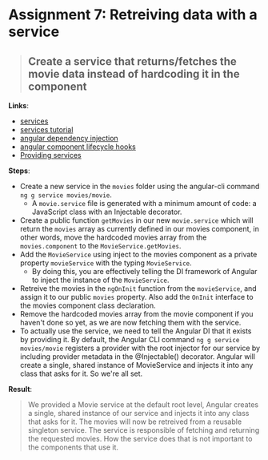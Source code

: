 Assignment 7: Retreiving data with a service
==============================================

> ## Create a service that returns/fetches the movie data instead of hardcoding it in the component

**Links**:
- [services](https://angular.io/guide/architecture-services)
- [services tutorial](https://angular.io/tutorial/toh-pt4)
- [angular dependency injection](https://angular-training-guide.rangle.io/di)
- [angular component lifecycle hooks](https://angular-training-guide.rangle.io/advanced-components/component_lifecycle)
- [Providing services](https://angular.io/guide/architecture-services#providing-services)

**Steps**:
- Create a new service in the `movies` folder using the angular-cli command `ng g service movies/movie`.
  - A `movie.service` file is generated with a minimum amount of code: a JavaScript class with an Injectable decorator.
- Create a public function `getMovies` in our new `movie.service` which will return the `movies` array as currently defined in our movies component, in other words, move the hardcoded movies array from the `movies.component` to the `MovieService.getMovies`.
- Add the `MovieService` using inject to the movies component as a private property `movieService` with the typing `MovieService`. 
    - By doing this, you are effectively telling the DI framework of Angular to inject the instance of the `MovieService`.
- Retreive the movies in the `ngOnInit` function from the `movieService`, and assign it to our public `movies` property. Also add the `OnInit` interface to the movies component class declaration.
- Remove the hardcoded movies array from the movie component if you haven't done so yet, as we are now fetching them with the service.
- To actually use the service, we need to tell the Angular DI that it exists by providing it. By default, the Angular CLI command `ng g service movies/movie` registers a provider with the root injector for our service by including provider metadata in the @Injectable() decorator. Angular will create a single, shared instance of MovieService and injects it into any class that asks for it. So we're all set.

**Result**:
> We provided a Movie service at the default root level, Angular creates a single, shared instance of our service and injects it into any class that asks for it.
> The movies will now be retreived from a reusable singleton service. The service is responsible of fetching and returning the requested movies.
> How the service does that is not important to the components that use it.